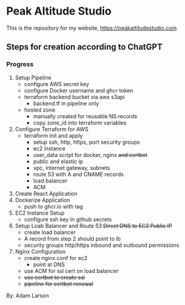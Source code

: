 # Peak Altitude Studio
This is the repository for my website, https://peakaltitudestudio.com

## Steps for creation according to ChatGPT
### Progress
1. Setup Pipeline
    - configure AWS secret key
    - configure Docker username and ghcr token
    - terraform backend bucket via aws s3api
        - backend.tf in pipeline only
    - hosted zone
        - manually created for reusable NS records
         - copy zone_id into terraform variables
2. Configure Terraform for AWS
    - terraform init and apply
        - setup ssh, http, https, port security groups
        - ec2 instance
        - user_data script for docker, nginx <s>and certbot</s>
        - public and elastic ip
        - vpc, internet gateway, subnets
        - route 53 with A and CNAME records
        - load balancer
        - ACM
3. Create React Application
4. Dockerize Application
    - push to ghcr.io with tag
5. EC2 Instance Setup
    - configure ssh key in github secrets
6. Setup Loab Balancer and Route 53 <s>Direct DNS to EC2 Public IP</s>
    - create load balancer
    - A record from step 2 should point to lb
    - security groups http/https inbound and outbound permissions
7. Nginx Configuration
    - create nginx.conf for ec2
        - point at DNS
    - use ACM for ssl cert on load balancer
    - <s>use certbot to create ssl</s>
    - <s>pipeline for certbot renewal</s>


By: Adam Larson